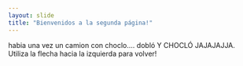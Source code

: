 ```yaml
---
layout: slide
title: "Bienvenidos a la segunda página!"
---
```

habia una vez un camion con choclo.... dobló Y CHOCLÓ JAJAJAJJA.
Utiliza la flecha hacia la izquierda para volver!
